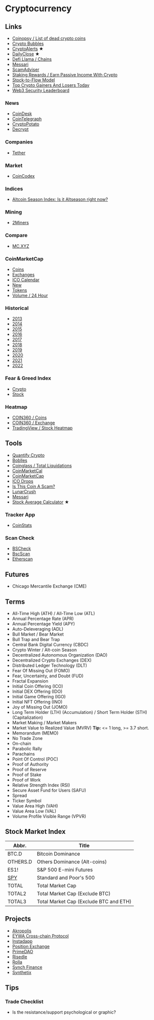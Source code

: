 # Cryptocurrency

<!--
https://doc.bitapi.pro/

https://atas.net/

https://app.koinly.io/

PAX Gold

Ticker

Governance Token
Utility Token
Decentralized Autonomous Organization (DAO)

Ultima semana mes, vencimentos contratos futuros, smart-money

https://www.multicoincharts.com/

Nasdaq Crypto Index (NCI)
https://www.nasdaq.com/crypto-index
-->

## Links

- [Coinopsy / List of dead crypto coins](https://coinopsy.com/dead-coins/)
- [Crypto Bubbles](https://cryptobubbles.net/)
- [CryptoAlerts](https://cryptoalerts.ai/) **★**
- [DailyClose](https://dailyclose.com/) **★**
- [Defi Llama / Chains](https://defillama.com/chains)
- [Messari](https://messari.io/)
- [ScamAdviser](https://scamadviser.com/)
- [Staking Rewards / Earn Passive Income With Crypto](https://stakingrewards.com/)
- [Stock-to-Flow Model](https://lookintobitcoin.com/charts/stock-to-flow-model/)
- [Top Crypto Gainers And Losers Today](https://coinmarketcap.com/gainers-losers/)
- [Web3 Security Leaderboard](https://certik.com/)

<!--
https://blockchair.com/
-->

### News

- [CoinDesk](https://coindesk.com/)
- [CoinTelegraph](https://cointelegraph.com)
- [CryptoPotato](https://cryptopotato.com/)
- [Decrypt](https://decrypt.co/)

### Companies

- [Tether](https://tether.to/en/)

### Market

- [CoinCodex](https://coincodex.com)

### Indices

- [Altcoin Season Index: Is it Altseason right now?](https://blockchaincenter.net/en/altcoin-season-index/)

### Mining

- [2Miners](https://2miners.com/)

### Compare

- [MC.XYZ](https://mc.xyz/tools/compare/crypto)

### CoinMarketCap

- [Coins](https://coinmarketcap.com/coins/)
- [Exchanges](https://coinmarketcap.com/rankings/exchanges/)
- [ICO Calendar](https://coinmarketcap.com/ico-calendar/)
- [New](https://coinmarketcap.com/new/)
- [Tokens](https://coinmarketcap.com/tokens/)
- [Volume / 24 Hour](https://coinmarketcap.com/currencies/volume/24-hour/)

### Historical

- [2013](https://coinmarketcap.com/historical/20130429/)
- [2014](https://coinmarketcap.com/historical/20140101/)
- [2015](https://coinmarketcap.com/historical/20150101/)
- [2016](https://coinmarketcap.com/historical/20160101/)
- [2017](https://coinmarketcap.com/historical/20170101/)
- [2018](https://coinmarketcap.com/historical/20180101/)
- [2019](https://coinmarketcap.com/historical/20190101/)
- [2020](https://coinmarketcap.com/historical/20200101/)
- [2021](https://coinmarketcap.com/historical/20210101/)
- [2022](https://coinmarketcap.com/historical/20220101/)

### Fear & Greed Index

- [Crypto](https://alternative.me/crypto/fear-and-greed-index/)
- [Stock](https://money.cnn.com/data/fear-and-greed/)

### Heatmap

- [COIN360 / Coins](https://coin360.com/)
- [COIN360 / Exchange](https://coin360.com/exchange/)
- [TradingView / Stock Heatmap](https://tradingview.com/heatmap/stock/)

## Tools

- [Quantify Crypto](https://quantifycrypto.com/terminal)
- [Boblles](https://boblles.com/)
- [Coinglass / Total Liquidations](https://coinglass.com/LiquidationData)
- [CoinMarketCal](https://coinmarketcal.com/)
- [CoinMarketCap](https://coinmarketcap.com/)
- [ICO Drops](https://icodrops.com/)
- [Is This Coin A Scam?](https://isthiscoinascam.com/)
- [LunarCrush](https://lunarcrush.com/)
- [Messari](https://messari.io/)
- [Stock Average Calculator](https://online-calculator.org/stock-average-calculator.aspx) **★**
<!--
- xdecow
  - [Long Short Ratio](http://xdecow.com/lsr) **★**
  - [Open Interest](http://xdecow.com/open-interest)
  - [Order Book Depth](http://xdecow.com/order-book-depth)
    -->

<!--
https://www.cryptometer.io/
-->

### Tracker App

- [CoinStats](https://coinstats.app/)

### Scan Check

- [BSCheck](https://bscheck.eu/)
- [BscScan](https://bscscan.com/)
- [Etherscan](https://etherscan.io/)

## Futures

- Chicago Mercantile Exchange (CME)

<!--
CME Gaps
-->

## Terms

- All-Time High (ATH) / All-Time Low (ATL)
- Annual Percentage Rate (APR)
- Annual Percentage Yield (APY)
- Auto-Deleveraging (ADL)
- Bull Market / Bear Market
- Bull Trap and Bear Trap
- Central Bank Digital Currency (CBDC)
- Crypto Winter / Alt-coin Season
- Decentralized Autonomous Organization (DAO)
- Decentralized Crypto Exchanges (DEX)
- Distributed Ledger Technology (DLT)
- Fear Of Missing Out (FOMO)
- Fear, Uncertainty, and Doubt (FUD)
- Fractal Expansion
- Initial Coin Offering (ICO)
- Initial DEX Offering (IDO)
- Initial Game Offering (IGO)
- Initial NFT Offering (INO)
- Joy of Missing Out (JOMO)
- Long Term Holder (LTH) (Accumulation) / Short Term Holder (STH) (Capitalization)
- Market Making / Market Makers
- Market Value to Realized Value (MVRV) **Tip:** <= 1 long, >= 3.7 short.
- Memorandum (MEMO)
- No Trade Zone
- On-chain
- Parabolic Rally
- Parachains
- Point Of Control (POC)
- Proof of Authority
- Proof of Reserve
- Proof of Stake
- Proof of Work
- Relative Strength Index (RSI)
- Secure Asset Fund for Users (SAFU)
- Spread
- Ticker Symbol
- Value Area High (VAH)
- Value Area Low (VAL)
- Volume Profile Visible Range (VPVR)

## Stock Market Index

| Abbr.                                | Title                                  |
| ------------------------------------ | -------------------------------------- |
| BTC.D                                | Bitcoin Dominance                      |
| OTHERS.D                             | Others Dominance (Alt-coins)           |
| ES1!                                 | S&P 500 E-mini Futures                 |
| [SPY](https://slickcharts.com/sp500) | Standard and Poor's 500                |
| TOTAL                                | Total Market Cap                       |
| TOTAL2                               | Total Market Cap (Exclude BTC)         |
| TOTAL3                               | Total Market Cap (Exclude BTC and ETH) |

## Projects

- [Akropolis](https://github.com/akropolisio)
- [EYWA Cross-chain Protocol](https://github.com/eywa-protocol)
- [Instadapp](https://github.com/Instadapp)
- [Position Exchange](https://github.com/PositionExchange)
- [PrimeDAO](https://github.com/PrimeDAO)
- [Risedle](https://github.com/risedle)
- [Rolla](https://github.com/RollaProject)
- [Synch Finance](https://github.com/synchfinance)
- [Synthetix](https://github.com/synthetixio)

## Tips

### Trade Checklist

- Is the resistance/support psychological or graphic?

<!--
- Check Current Volume Before Trade
-->
